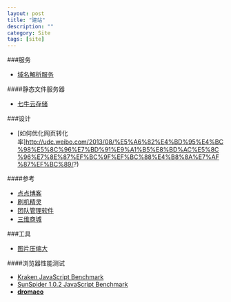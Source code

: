 ```yaml
---
layout: post
title: "建站"
description: ""
category: Site
tags: [site]
---
```

###服务

- [域名解析服务](https://www.dnspod.cn/Domain)

####静态文件服务器

- [七牛云存储](http://www.qiniu.com/)

###设计

- [如何优化网页转化率]http://udc.weibo.com/2013/08/%E5%A6%82%E4%BD%95%E4%BC%98%E5%8C%96%E7%BD%91%E9%A1%B5%E8%BD%AC%E5%8C%96%E7%8E%87%EF%BC%9F%EF%BC%88%E4%B8%8A%E7%AF%87%EF%BC%89/?)

####参考

- [点点博客](http://www.diandian.com/login/)
- [刷机精灵](http://www.shuame.com/)
- [团队管理软件](https://tower.im/users/sign_in)
- [三维商城](http://www.tddpay.com/)

###工具

- [图片压缩大](http://www.iplaysoft.com/image-optimization-tools.html)

####浏览器性能测试

- [Kraken JavaScript Benchmark](http://kraken-mirror.googlecode.com/svn/trunk/kraken/hosted/kraken-1.1/driver.html)
- [SunSpider 1.0.2 JavaScript Benchmark](http://www.webkit.org/perf/sunspider/sunspider.html) 
- [**dromaeo**](http://dromaeo.com/)

<!--more-->	
